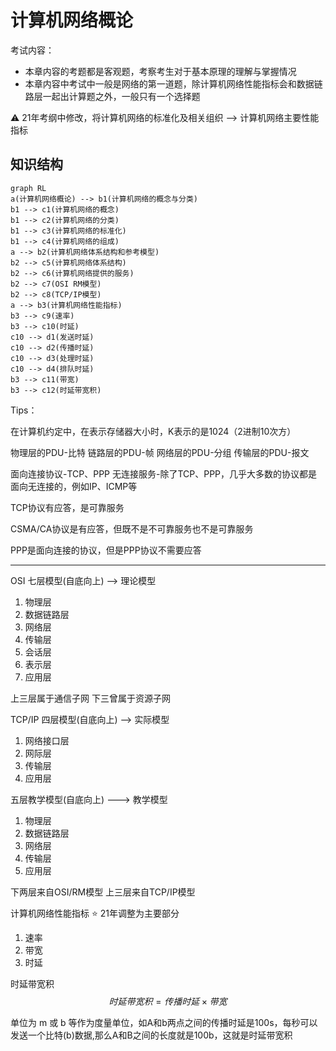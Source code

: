 # 计算机网络概论

考试内容：
- 本章内容的考题都是客观题，考察考生对于基本原理的理解与掌握情况
- 本章内容中考试中一般是网络的第一道题，除计算机网络性能指标会和数据链路层一起出计算题之外，一般只有一个选择题

:warning: 21年考纲中修改，将计算机网络的标准化及相关组织 --> 计算机网络主要性能指标

## 知识结构

```mermaid
graph RL
a(计算机网络概论) --> b1(计算机网络的概念与分类)
b1 --> c1(计算机网络的概念)
b1 --> c2(计算机网络的分类)
b1 --> c3(计算机网络的标准化)
b1 --> c4(计算机网络的组成)
a --> b2(计算机网络体系结构和参考模型)
b2 --> c5(计算机网络体系结构)
b2 --> c6(计算机网络提供的服务)
b2 --> c7(OSI RM模型)
b2 --> c8(TCP/IP模型)
a --> b3(计算机网络性能指标)
b3 --> c9(速率)
b3 --> c10(时延)
c10 --> d1(发送时延)
c10 --> d2(传播时延)
c10 --> d3(处理时延)
c10 --> d4(排队时延)
b3 --> c11(带宽)
b3 --> c12(时延带宽积)
```

Tips：

在计算机约定中，在表示存储器大小时，K表示的是1024（2进制10次方）

物理层的PDU-比特
链路层的PDU-帧
网络层的PDU-分组
传输层的PDU-报文

面向连接协议-TCP、PPP
无连接服务-除了TCP、PPP，几乎大多数的协议都是面向无连接的，例如IP、ICMP等


TCP协议有应答，是可靠服务

CSMA/CA协议是有应答，但既不是不可靠服务也不是可靠服务

PPP是面向连接的协议，但是PPP协议不需要应答

---

OSI 七层模型(自底向上) --> 理论模型
1. 物理层
2. 数据链路层
3. 网络层
4. 传输层
5. 会话层
6. 表示层
7. 应用层

上三层属于通信子网
下三曾属于资源子网

TCP/IP 四层模型(自底向上) --> 实际模型
1. 网络接口层
2. 网际层
3. 传输层
4. 应用层

五层教学模型(自底向上) ---> 教学模型
1. 物理层
2. 数据链路层
3. 网络层
4. 传输层
5. 应用层

下两层来自OSI/RM模型
上三层来自TCP/IP模型



计算机网络性能指标  :star: 21年调整为主要部分
1. 速率
2. 带宽
3. 时延

时延带宽积
$$
    时延带宽积 = 传播时延 \times 带宽
$$

单位为 m 或 b 等作为度量单位，如A和b两点之间的传播时延是100s，每秒可以发送一个比特(b)数据,那么A和B之间的长度就是100b，这就是时延带宽积

